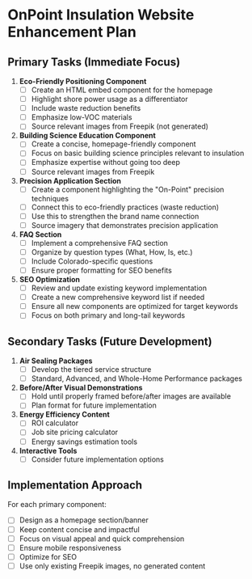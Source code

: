 # OnPoint Insulation Website Enhancement Plan

## Primary Tasks (Immediate Focus)

1. **Eco-Friendly Positioning Component**
   - [ ] Create an HTML embed component for the homepage
   - [ ] Highlight shore power usage as a differentiator
   - [ ] Include waste reduction benefits
   - [ ] Emphasize low-VOC materials
   - [ ] Source relevant images from Freepik (not generated)

2. **Building Science Education Component**
   - [ ] Create a concise, homepage-friendly component
   - [ ] Focus on basic building science principles relevant to insulation
   - [ ] Emphasize expertise without going too deep
   - [ ] Source relevant images from Freepik

3. **Precision Application Section**
   - [ ] Create a component highlighting the "On-Point" precision techniques
   - [ ] Connect this to eco-friendly practices (waste reduction)
   - [ ] Use this to strengthen the brand name connection
   - [ ] Source imagery that demonstrates precision application

4. **FAQ Section**
   - [ ] Implement a comprehensive FAQ section
   - [ ] Organize by question types (What, How, Is, etc.)
   - [ ] Include Colorado-specific questions
   - [ ] Ensure proper formatting for SEO benefits

5. **SEO Optimization**
   - [ ] Review and update existing keyword implementation
   - [ ] Create a new comprehensive keyword list if needed
   - [ ] Ensure all new components are optimized for target keywords
   - [ ] Focus on both primary and long-tail keywords

## Secondary Tasks (Future Development)

1. **Air Sealing Packages**
   - [ ] Develop the tiered service structure
   - [ ] Standard, Advanced, and Whole-Home Performance packages

2. **Before/After Visual Demonstrations**
   - [ ] Hold until properly framed before/after images are available
   - [ ] Plan format for future implementation

3. **Energy Efficiency Content**
   - [ ] ROI calculator
   - [ ] Job site pricing calculator
   - [ ] Energy savings estimation tools

4. **Interactive Tools**
   - [ ] Consider future implementation options

## Implementation Approach

For each primary component:
- [ ] Design as a homepage section/banner
- [ ] Keep content concise and impactful
- [ ] Focus on visual appeal and quick comprehension
- [ ] Ensure mobile responsiveness
- [ ] Optimize for SEO
- [ ] Use only existing Freepik images, no generated content
